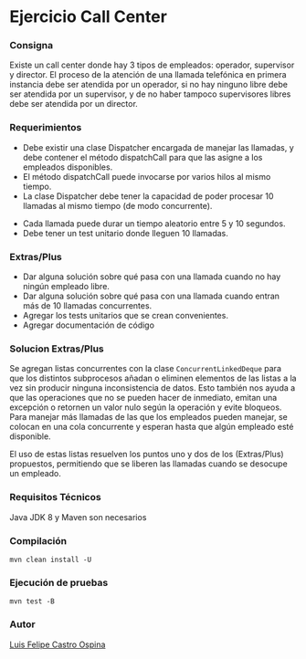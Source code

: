 # Ejercicio Call Center

### Consigna

Existe un call center donde hay 3 tipos de empleados: operador, supervisor y director. El proceso de la atención de una llamada telefónica en primera instancia debe ser atendida por un operador, si no hay ninguno libre debe ser atendida por un supervisor, y de no haber tampoco supervisores libres debe ser atendida por un director.

### Requerimientos

* Debe existir una clase Dispatcher encargada de manejar las llamadas, y debe contener el método dispatchCall para que las asigne a los empleados disponibles.
* El método dispatchCall puede invocarse por varios hilos al mismo tiempo.
* La clase Dispatcher debe tener la capacidad de poder procesar 10 llamadas al mismo tiempo (de modo concurrente).</p>
* Cada llamada puede durar un tiempo aleatorio entre 5 y 10 segundos.
* Debe tener un test unitario donde lleguen 10 llamadas.

### Extras/Plus

* Dar alguna solución sobre qué pasa con una llamada cuando no hay ningún empleado libre.
* Dar alguna solución sobre qué pasa con una llamada cuando entran más de 10 llamadas concurrentes.
* Agregar los tests unitarios que se crean convenientes.
* Agregar documentación de código

### Solucion Extras/Plus

Se agregan listas concurrentes con la clase `ConcurrentLinkedDeque` para que los distintos subprocesos añadan o eliminen elementos de las listas a la vez sin producir ninguna inconsistencia de datos. Esto también nos ayuda a que las operaciones que no se pueden hacer de inmediato, emitan una excepción o retornen un valor nulo según la operación y evite bloqueos.
Para manejar más llamadas de las que los empleados pueden manejar, se colocan en una cola concurrente y esperan hasta que algún empleado esté disponible.

El uso de estas listas resuelven los puntos uno y dos de los (Extras/Plus) propuestos, permitiendo que se liberen las llamadas cuando se desocupe un empleado.

### Requisitos Técnicos
Java JDK 8 y Maven son necesarios

### Compilación
`mvn clean install -U`

### Ejecución de pruebas
`mvn test -B`

### Autor
[Luis Felipe Castro Ospina](https://www.linkedin.com/in/felipecode/)